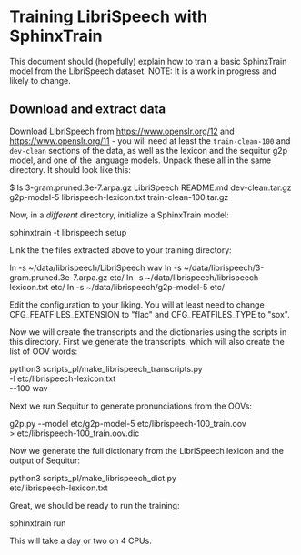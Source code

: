 # Training LibriSpeech with SphinxTrain

This document should (hopefully) explain how to train a basic
SphinxTrain model from the LibriSpeech dataset.  NOTE: It is a work in
progress and likely to change.

## Download and extract data

Download LibriSpeech from https://www.openslr.org/12 and
https://www.openslr.org/11 - you will need at least the
`train-clean-100` and `dev-clean` sections of the data, as well as the
lexicon and the sequitur g2p model, and one of the language models.
Unpack these all in the same directory.  It should look like this:

  $ ls
  3-gram.pruned.3e-7.arpa.gz
  LibriSpeech
  README.md
  dev-clean.tar.gz
  g2p-model-5
  librispeech-lexicon.txt
  train-clean-100.tar.gz

Now, in a *different* directory, initialize a SphinxTrain model:

  sphinxtrain -t librispeech setup

Link the the files extracted above to your training directory:

  ln -s ~/data/librispeech/LibriSpeech wav
  ln -s ~/data/librispeech/3-gram.pruned.3e-7.arpa.gz etc/
  ln -s ~/data/librispeech/librispeech-lexicon.txt etc/
  ln -s ~/data/librispeech/g2p-model-5 etc/

Edit the configuration to your liking.  You will at least need to
change CFG_FEATFILES_EXTENSION to "flac" and CFG_FEATFILES_TYPE to
"sox".

Now we will create the transcripts and the dictionaries using the
scripts in this directory.  First we generate the transcripts, which
will also create the list of OOV words:

  python3 scripts_pl/make_librispeech_transcripts.py \
  	  -l etc/librispeech-lexicon.txt \
	  --100 wav

Next we run Sequitur to generate pronunciations from the OOVs:

  g2p.py --model etc/g2p-model-5 etc/librispeech-100_train.oov \
  	 > etc/librispeech-100_train.oov.dic

Now we generate the full dictionary from the LibriSpeech lexicon and
the output of Sequitur:

  python3 scripts_pl/make_librispeech_dict.py \
  	  etc/librispeech-lexicon.txt

Great, we should be ready to run the training:

  sphinxtrain run

This will take a day or two on 4 CPUs.
